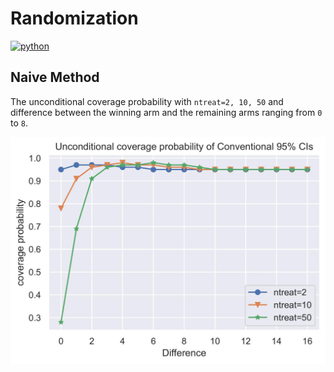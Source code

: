 # Randomization
<p>
    <a href="https://www.python.org/">
    <img src="https://img.shields.io/badge/python-v3-brightgreen.svg" alt="python"></a> &nbsp;
</p>

## Naive Method
The unconditional coverage probability with `ntreat=2, 10, 50` and difference between the winning arm and the remaining arms ranging from `0` to `8`.

![alt text](./__resources__/naive.jpg?raw=true "Title")
